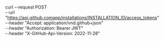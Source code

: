 curl --request POST \
--url "https://api.github.comapp/installations/INSTALLATION_ID/access_tokens" \
--header "Accept: application/vnd.github+json" \
--header "Authorization: Bearer JWT"\
--header "X-GitHub-Api-Version: 2022-11-28"
